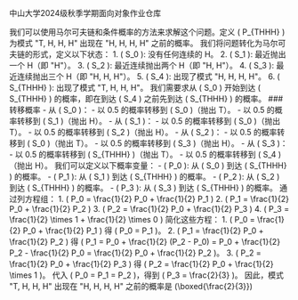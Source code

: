 中山大学2024级秋季学期面向对象作业仓库


我们可以使用马尔可夫链和条件概率的方法来求解这个问题。定义 \( P_{THHH} \) 为模式 "T, H, H, H" 出现在 "H, H, H, H" 之前的概率。 我们将问题转化为马尔可夫链的形式，定义以下状态： 1. \( S_0 \): 没有任何连续的 H。 2. \( S_1 \): 最近抛出一个 H（即 "H"）。 3. \( S_2 \): 最近连续抛出两个 H（即 "H, H"）。 4. \( S_3 \): 最近连续抛出三个 H（即 "H, H, H"）。 5. \( S_4 \): 出现了模式 "H, H, H, H"。 6. \( S_{THHH} \): 出现了模式 "T, H, H, H"。 我们需要求从 \( S_0 \) 开始到达 \( S_{THHH} \) 的概率，即在到达 \( S_4 \) 之前先到达 \( S_{THHH} \) 的概率。 ### 转移概率 - 从 \( S_0 \)： - 以 0.5 的概率转移到 \( S_0 \)（抛出 T）。 - 以 0.5 的概率转移到 \( S_1 \)（抛出 H）。 - 从 \( S_1 \)： - 以 0.5 的概率转移到 \( S_0 \)（抛出 T）。 - 以 0.5 的概率转移到 \( S_2 \)（抛出 H）。 - 从 \( S_2 \)： - 以 0.5 的概率转移到 \( S_0 \)（抛出 T）。 - 以 0.5 的概率转移到 \( S_3 \)（抛出 H）。 - 从 \( S_3 \)： - 以 0.5 的概率转移到 \( S_{THHH} \)（抛出 T）。 - 以 0.5 的概率转移到 \( S_4 \)（抛出 H）。 我们可以定义以下概率变量： - \( P_0 \): 从 \( S_0 \) 到达 \( S_{THHH} \) 的概率。 - \( P_1 \): 从 \( S_1 \) 到达 \( S_{THHH} \) 的概率。 - \( P_2 \): 从 \( S_2 \) 到达 \( S_{THHH} \) 的概率。 - \( P_3 \): 从 \( S_3 \) 到达 \( S_{THHH} \) 的概率。 通过列方程组： 1. \( P_0 = \frac{1}{2} P_0 + \frac{1}{2} P_1 \) 2. \( P_1 = \frac{1}{2} P_0 + \frac{1}{2} P_2 \) 3. \( P_2 = \frac{1}{2} P_0 + \frac{1}{2} P_3 \) 4. \( P_3 = \frac{1}{2} \times 1 + \frac{1}{2} \times 0 \) 简化这些方程： 1. \( P_0 = \frac{1}{2} P_0 + \frac{1}{2} P_1 \) 得 \( P_0 = P_1 \)。 2. \( P_1 = \frac{1}{2} P_0 + \frac{1}{2} P_2 \) 得 \( P_1 = P_0 + \frac{1}{2} (P_2 - P_0) = P_0 + \frac{1}{2} P_2 - \frac{1}{2} P_0 = \frac{1}{2} P_0 + \frac{1}{2} P_2 \)。 3. \( P_2 = \frac{1}{2} P_0 + \frac{1}{2} P_3 \) 得 \( P_2 = \frac{1}{2} P_0 + \frac{1}{2} \times 1 \)。 代入 \( P_0 = P_1 = P_2 \)，得到 \( P_3 = \frac{2}{3} \)。 因此，模式 "T, H, H, H" 出现在 "H, H, H, H" 之前的概率是 \(\boxed{\frac{2}{3}}\)
